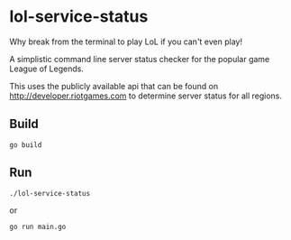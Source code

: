 # lol-service-status
Why break from the terminal to play LoL if you can't even play! 

A simplistic command line server status checker for the popular game League of Legends.  

This uses the publicly available api that can be found on http://developer.riotgames.com to determine server status for all regions.

## Build

    go build

## Run

    ./lol-service-status

or 

    go run main.go


